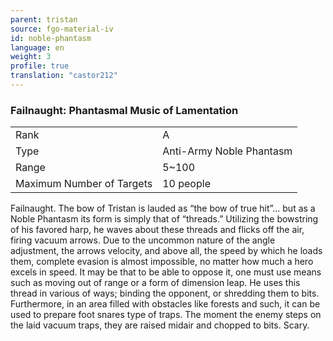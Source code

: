 ```yaml
---
parent: tristan
source: fgo-material-iv
id: noble-phantasm
language: en
weight: 3
profile: true
translation: "castor212"
---
```


### Failnaught: Phantasmal Music of Lamentation

<table>
  <tr><td>Rank</td><td>A</td></tr>
  <tr><td>Type</td><td>Anti-Army Noble Phantasm</td></tr>
  <tr><td>Range</td><td>5~100</td></tr>
  <tr><td>Maximum Number of Targets</td><td>10 people</td></tr>
</table>

Failnaught.
The bow of Tristan is lauded as “the bow of true hit”… but as a Noble Phantasm its form is simply that of “threads.” Utilizing the bowstring of his favored harp, he waves about these threads and flicks off the air, firing vacuum arrows.
Due to the uncommon nature of the angle adjustment, the arrows velocity, and above all, the speed by which he loads them, complete evasion is almost impossible, no matter how much a hero excels in speed.
It may be that to be able to oppose it, one must use means such as moving out of range or a form of dimension leap.
He uses this thread in various of ways; binding the opponent, or shredding them to bits.
Furthermore, in an area filled with obstacles like forests and such, it can be used to prepare foot snares type of traps. The moment the enemy steps on the laid vacuum traps, they are raised midair and chopped to bits.
Scary.
